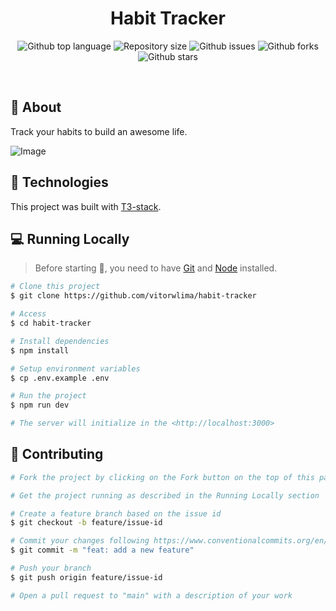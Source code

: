 <h1 align="center">Habit Tracker</h1>

<p align="center">
  <img alt="Github top language" src="https://img.shields.io/github/languages/top/vitorwlima/habit-tracker?color=56BEB8">
  <img alt="Repository size" src="https://img.shields.io/github/repo-size/vitorwlima/habit-tracker?color=56BEB8">
  <img alt="Github issues" src="https://img.shields.io/github/issues/vitorwlima/habit-tracker?color=56BEB8" />
  <img alt="Github forks" src="https://img.shields.io/github/forks/vitorwlima/habit-tracker?color=56BEB8" />
  <img alt="Github stars" src="https://img.shields.io/github/stars/vitorwlima/habit-tracker?color=56BEB8" />
</p>

<br>

## 🎯 About

Track your habits to build an awesome life.

![Image](https://user-images.githubusercontent.com/82615423/213798037-ccfd9cff-514c-4fcd-b007-854ad4a7fcc8.png)

<!---
Todo: Add more info about the project with screenshots
-->

## 🚀 Technologies

This project was built with [T3-stack](https://create.t3.gg/).

## 💻 Running Locally

> Before starting 🏁, you need to have [Git](https://git-scm.com) and [Node](https://nodejs.org/en/) installed.

```bash
# Clone this project
$ git clone https://github.com/vitorwlima/habit-tracker

# Access
$ cd habit-tracker

# Install dependencies
$ npm install

# Setup environment variables
$ cp .env.example .env

# Run the project
$ npm run dev

# The server will initialize in the <http://localhost:3000>
```

## 🧩 Contributing

```bash
# Fork the project by clicking on the Fork button on the top of this page

# Get the project running as described in the Running Locally section

# Create a feature branch based on the issue id
$ git checkout -b feature/issue-id

# Commit your changes following https://www.conventionalcommits.org/en/v1.0.0/
$ git commit -m "feat: add a new feature"

# Push your branch
$ git push origin feature/issue-id

# Open a pull request to "main" with a description of your work
```
